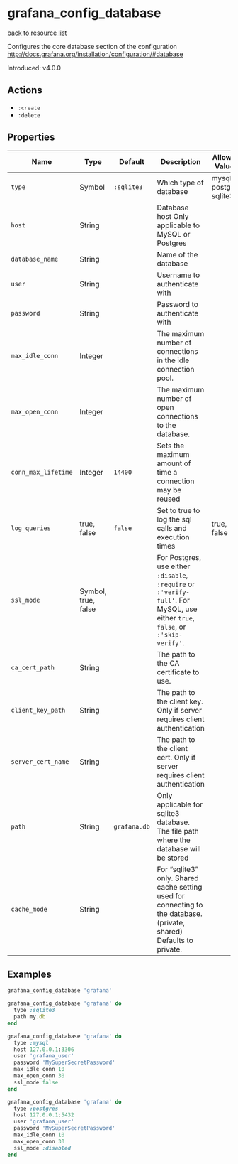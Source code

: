 # grafana_config_database

[back to resource list](https://github.com/sous-chefs/grafana#resources)

Configures the core database section of the configuration <http://docs.grafana.org/installation/configuration/#database>

Introduced: v4.0.0

## Actions

- `:create`
- `:delete`

## Properties

| Name                | Type                | Default      | Description                                                                                                                      | Allowed Values         |
| ------------------- | ------------------- | ------------ | -------------------------------------------------------------------------------------------------------------------------------- | ---------------------- |
| `type`              | Symbol              | `:sqlite3`   | Which type of database                                                                                                           | mysql postgres sqlite3 |
| `host`              | String              |              | Database host Only applicable to MySQL or Postgres                                                                               |
| `database_name`     | String              |              | Name of the database                                                                                                             |
| `user`              | String              |              | Username to authenticate with                                                                                                    |
| `password`          | String              |              | Password to authenticate with                                                                                                    |
| `max_idle_conn`     | Integer             |              | The maximum number of connections in the idle connection pool.                                                                   |
| `max_open_conn`     | Integer             |              | The maximum number of open connections to the database.                                                                          |
| `conn_max_lifetime` | Integer             | `14400`      | Sets the maximum amount of time a connection may be reused                                                                       |
| `log_queries`       | true, false         | `false`      | Set to true to log the sql calls and execution times                                                                             | true, false            |
| `ssl_mode`          | Symbol, true, false |              | For Postgres, use either `:disable`, `:require` or `:'verify-full'`. For MySQL, use either `true`, `false`, or `:'skip-verify'`. |
| `ca_cert_path`      | String              |              | The path to the CA certificate to use.                                                                                           |
| `client_key_path`   | String              |              | The path to the client key. Only if server requires client authentication                                                        |
| `server_cert_name`  | String              |              | The path to the client cert. Only if server requires client authentication                                                       |
| `path`              | String              | `grafana.db` | Only applicable for sqlite3 database. The file path where the database will be stored                                            |
| `cache_mode`        | String              |              | For “sqlite3” only. Shared cache setting used for connecting to the database. (private, shared) Defaults to private.             |

## Examples

```ruby
grafana_config_database 'grafana'
```

```ruby
grafana_config_database 'grafana' do
  type :sqlite3
  path my.db
end
```

```ruby
grafana_config_database 'grafana' do
  type :mysql
  host 127.0.0.1:3306
  user 'grafana_user'
  password 'MySuperSecretPassword'
  max_idle_conn 10
  max_open_conn 30
  ssl_mode false
end
```

```ruby
grafana_config_database 'grafana' do
  type :postgres
  host 127.0.0.1:5432
  user 'grafana_user'
  password 'MySuperSecretPassword'
  max_idle_conn 10
  max_open_conn 30
  ssl_mode :disabled
end
```
